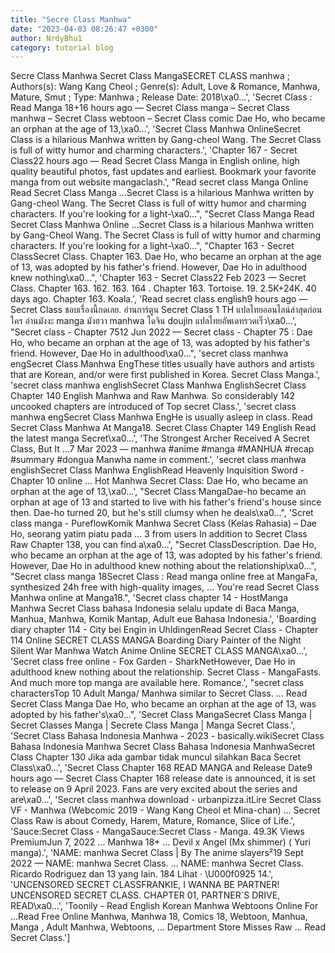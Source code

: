 ```yaml
---
title: "Secre Class Manhwa"
date: "2023-04-03 08:26:47 +0300"
author: NrdyBhu1
category: tutorial blog
---
```

Secre Class Manhwa
Secret Class MangaSECRET CLASS manhwa ; Authors(s): Wang Kang Cheol ; Genre(s): Adult, Love & Romance, Manhwa, Mature, Smut ; Type: Manhwa ; Release Date: 2018\xa0...', 'Secret Class : Read Manga 18+16 hours ago — Secret Class manga – Secret Class manhwa – Secret Class webtoon – Secret Class comic Dae Ho, who became an orphan at the age of 13,\xa0...', 'Secret Class Manhwa OnlineSecret Class is a hilarious Manhwa written by Gang-cheol Wang. The Secret Class is full of witty humor and charming characters.', 'Chapter 167 - Secret Class22 hours ago — Read Secret Class Manga in English online, high quality beautiful photos, fast updates and earliest. Bookmark your favorite manga from out website mangaclash.', "Read secret class Manga Online Read Secret Class Manga ...Secret Class is a hilarious Manhwa written by Gang-cheol Wang. The Secret Class is full of witty humor and charming characters. If you're looking for a light-\xa0...", "Secret Class Manga Read Secret Class Manhwa Online ...Secret Class is a hilarious Manhwa written by Gang-Cheol Wang. The Secret Class is full of witty humor and charming characters. If you're looking for a light-\xa0...", "Chapter 163 - Secret ClassSecret Class. Chapter 163. Dae Ho, who became an orphan at the age of 13, was adopted by his father's friend. However, Dae Ho in adulthood knew nothing\xa0...", 'Chapter 163 - Secret Class22 Feb 2023 — Secret Class. Chapter 163. 162. 163. 164  . Chapter 163. Tortoise. 19. 2.5K+24K. 40 days ago. Chapter 163. Koala.', 'Read secret class english9 hours ago — Secret Class ชอบเรื่องนี้กดเลย. อ่านการ์ตูน Secret Class 1 TH แปลไทยออนไลน์ล่าสุดก่อนใคร อ่านมังงะ manga มังฮวา manhwa โดจิน doujin แปลไทยอัพเดทรวดเร็ว\xa0...', "Secret class - Chapter 7512 Jun 2022 — Secret class - Chapter 75 : Dae Ho, who became an orphan at the age of 13, was adopted by his father's friend. However, Dae Ho in adulthood\xa0...", 'secret class manhwa engSecret Class Manhwa EngThese titles usually have authors and artists that are Korean, and/or were first published in Korea. Secret Class Manga.', 'secret class manhwa englishSecret Class Manhwa EnglishSecret Class Chapter 140 English Manhwa and Raw Manhwa. So considerably 142 uncooked chapters are introduced of Top secret Class.', 'secret class manhwa engSecret Class Manhwa EngHe is usually asleep in class. Read Secret Class Manhwa At Manga18. Secret Class Chapter 149 English Read the latest manga Secret\xa0...', 'The Strongest Archer Received A Secret Class, But It ...7 Mar 2023 — manhwa #anime #manga #MANHUA #recap #summary #dongua Manwha name in comment.', 'secret class manhwa englishSecret Class Manhwa EnglishRead Heavenly Inquisition Sword - Chapter 10 online ... Hot Manhwa Secret Class: Dae Ho, who became an orphan at the age of 13,\xa0...', "Secret Class MangaDae-ho became an orphan at age of 13 and started to live with his father's friend's house since then. Dae-ho turned 20, but he's still clumsy when he deals\xa0...", 'Scret class manga - PureflowKomik Manhwa Secret Class (Kelas Rahasia) – Dae Ho, seorang yatim piatu pada ... 3 from users In addition to Secret Class Raw Chapter 138, you can find a\xa0...', "Secret ClassDescription. Dae Ho, who became an orphan at the age of 13, was adopted by his father's friend. However, Dae Ho in adulthood knew nothing about the relationship\xa0...", "Secret class manga 18Secret Class : Read manga online free at MangaFa, synthesized 24h free with high-quality images, ... You're read Secret Class Manhwa online at Manga18.", 'Secret class chapter 14 - HostManga Manhwa Secret Class bahasa Indonesia selalu update di Baca Manga, Manhua, Manhwa, Komik Mantap, Adult eue Bahasa Indonesia.', 'Boarding diary chapter 114 - City bei Engin in UhldingenRead Secret Class - Chapter 114 Online SECRET CLASS MANGA Boarding Diary Painter of the Night Silent War Manhwa Watch Anime Online SECRET CLASS MANGA\xa0...', 'Secret class free online - Fox Garden - SharkNetHowever, Dae Ho in adulthood knew nothing about the relationship. Secret Class - MangaFasts. And much more top manga are available here. Romance.', "secret class charactersTop 10 Adult Manga/ Manhwa similar to Secret Class. ... Read Secret Class Manga Dae Ho, who became an orphan at the age of 13, was adopted by his father's\xa0...", 'Secret Class MangaSecret Class Manga | Secret Classes Manga | Secrete Class Manga | Manga Secret Class.', 'Secret Class Bahasa Indonesia Manhwa - 2023 - basically.wikiSecret Class Bahasa Indonesia Manhwa Secret Class Bahasa Indonesia ManhwaSecret Class Chapter 130 Jika ada gambar tidak muncul silahkan Baca Secret Class\xa0...', 'Secret Class Chapter 168 READ MANGA and Release Date9 hours ago — Secret Class Chapter 168 release date is announced, it is set to release on 9 April 2023. Fans are very excited about the series and are\xa0...', 'Secret class manhwa download - urbanpizza.itLire Secret Class VF - Manhwa (Webcomic 2019 - Wang Kang Cheol et Mina-chan) ... Secret Class Raw is about Comedy, Harem, Mature, Romance, Slice of Life.', 'Sauce:Secret Class - MangaSauce:Secret Class - Manga. 49.3K Views PremiumJun 7, 2022 ... Manhwa 18+ ... Devil x Angel (Mx shimmer) ( Yuri manga).', 'NAME: manhwa Secret Class | By The anime slayers²19 Sept 2022 — NAME: manhwa Secret Class. ... NAME: manhwa Secret Class. Ricardo Rodriguez dan 13 yang lain. 184 Lihat · \U000f0925 14.', 'UNCENSORED SECRET CLASSFRANKIE, I WANNA BE PARTNER! UNCENSORED SECRET CLASS. CHAPTER 01, PARTNER´S DRIVE, READ\xa0...', 'Toonily - Read English Korean Manhwa Webtoons Online For ...Read Free Online Manhwa, Manhwa 18, Comics 18, Webtoon, Manhua, Manga , Adult Manhwa, Webtoons, ... Department Store Misses Raw ... Read Secret Class.']